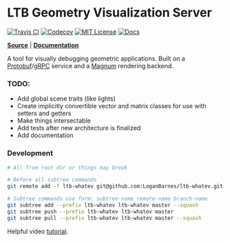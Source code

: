 LTB Geometry Visualization Server
=================================
[![Travis CI][travis-badge]][travis-link]
[![Codecov][codecov-badge]][codecov-link]
[![MIT License][license-badge]][license-link]
[![Docs][docs-badge]][docs-link]

**[Source][source-code-link]** | **[Documentation][documentation-link]**

A tool for visually debugging geometric applications. Built on a 
[Protobuf][protobuf-link]/[gRPC][grpc-link] service and a 
[Magnum][magnum-link] rendering backend.

### TODO:
* Add global scene traits (like lights)
* Create implicitly convertible vector and matrix classes for use with setters and getters
* Make things intersectable
* Add tests after new architecture is finalized
* Add documentation

### Development

```bash
# All from root dir or things may break

# Before all subtree commands
git remote add -f ltb-whatev git@github.com:LoganBarnes/ltb-whatev.git

# Subtree commands use form: subtree-name remote-name branch-name
git subtree add --prefix ltb-whatev ltb-whatev master --squash
git subtree push --prefix ltb-whatev ltb-whatev master
git subtree pull --prefix ltb-whatev ltb-whatev master --squash
```

Helpful video [tutorial](https://www.youtube.com/watch?v=t3Qhon7burE).


[travis-badge]: https://travis-ci.org/LoganBarnes/ltb-gvs.svg?branch=master
[travis-link]: https://travis-ci.org/LoganBarnes/ltb-gvs
[codecov-badge]: https://codecov.io/gh/LoganBarnes/ltb-gvs/branch/master/graph/badge.svg
[codecov-link]: https://codecov.io/gh/LoganBarnes/ltb-gvs
[license-badge]: https://img.shields.io/badge/License-MIT-blue.svg
[license-link]: https://github.com/LoganBarnes/ltb-gvs/blob/master/LICENSE
[docs-badge]: https://codedocs.xyz/LoganBarnes/ltb-gvs.svg
[docs-link]: https://codedocs.xyz/LoganBarnes/ltb-gvs

[protobuf-link]: https://developers.google.com/protocol-buffers/
[grpc-link]: https://grpc.io/
[magnum-link]: https://magnum.graphics/

[source-code-link]: https://github.com/LoganBarnes/ltb-gvs
[documentation-link]: https://codedocs.xyz/LoganBarnes/ltb-gvs/index.html
